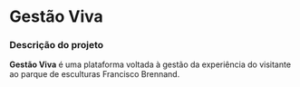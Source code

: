 # Gestão Viva

### Descrição do projeto
**Gestão Viva** é uma plataforma voltada à gestão da experiência do visitante ao parque de esculturas Francisco Brennand.